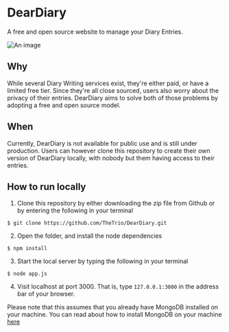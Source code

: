 # DearDiary

A free and open source website to manage your Diary Entries. 

![An image](https://i.imgur.com/cRzYW0l.png)

## Why

While several Diary Writing services exist, they're either paid, or have a limited free tier. Since they're all close sourced, users also worry about the privacy of their entries. DearDiary aims to solve both of those problems by adopting a free and open source model. 

## When

Currently, DearDiary is not available for public use and is still under production. Users can however clone this repository to create their own version of DearDiary locally, with nobody but them having access to their entries.

## How to run locally

1. Clone this repository by either downloading the zip file from Github or by entering the following in your terminal
```
$ git clone https://github.com/TheTrio/DearDiary.git
```
2. Open the folder, and install the node dependencies 
```
$ npm install
```
3. Start the local server by typing the following in your terminal
```
$ node app.js
```
4. Visit localhost at port 3000. That is, type `127.0.0.1:3000` in the address bar of your browser.

Please note that this assumes that you already have MongoDB installed on your machine. You can read about how to install MongoDB on your machine [here](https://docs.mongodb.com/manual/installation/)

